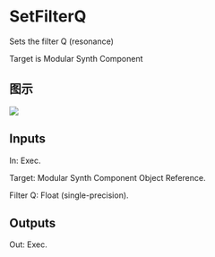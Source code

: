 # SetFilterQ

Sets the filter Q (resonance)

Target is Modular Synth Component

## 图示

![]($-20221218-21073155.png)

## Inputs

In: Exec.

Target: Modular Synth Component Object Reference.

Filter Q: Float (single-precision).  

## Outputs

Out: Exec.


